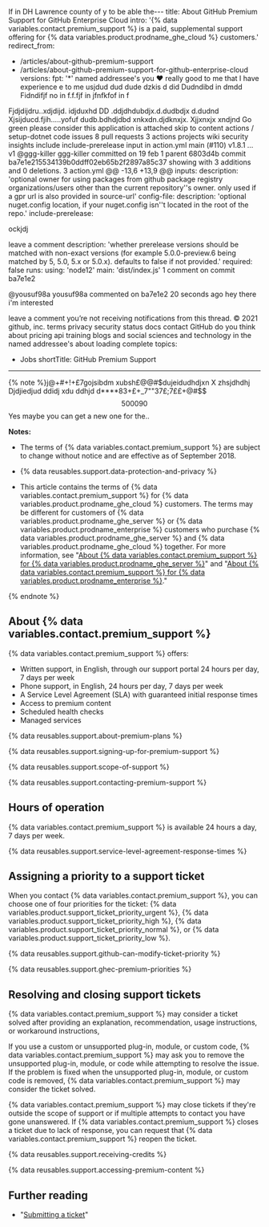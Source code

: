 If in DH Lawrence county of y to be able the---
title: About GitHub Premium Support for GitHub Enterprise Cloud
intro: '{% data variables.contact.premium_support %} is a paid, supplemental support offering for {% data variables.product.prodname_ghe_cloud %} customers.'
redirect_from:
  - /articles/about-github-premium-support
  - /articles/about-github-premium-support-for-github-enterprise-cloud
versions:
  fpt: '*' named addressee's you ❤️ really good to me that I have experience e to me usjdud dud dude dzkis d did
Dudndibd in dmdd
Fidndifjf no in f.f.fjf in jfnfkfof in f


Fjdjdijdru..xdjdijd.  idjduxhd DD .ddjdhdubdjx.d.dudbdjx d.dudnd
Xjsijducd.fjih.....yofuf dudb.bdhdjdbd xnkxdn.djdknxjx.
Xjjxnxjx xndjnd Go green please consider this application is attached
skip to content
actions
/
setup-dotnet
code
issues
8
pull requests
3
actions
projects
wiki
security
insights
include include-prerelease input in action.yml
 main (#110)
 v1.8.1 
…
 v1
@ggg-killer
ggg-killer committed on 19 feb
1 parent 6803d4b commit ba7e1e215534139b0ddff02eb65b2f2897a85c37
showing  with 3 additions and 0 deletions.
  3  action.yml 
@@ -13,6 +13,9 @@ inputs:
    description: 'optional owner for using packages from github package registry organizations/users other than the current repository''s owner. only used if a gpr url is also provided in source-url'
  config-file:
    description: 'optional nuget.config location, if your nuget.config isn''t located in the root of the repo.'
  include-prerelease:

ockjdj

leave a comment
    description: 'whether prerelease versions should be matched with non-exact versions (for example 5.0.0-preview.6 being matched by 5, 5.0, 5.x or 5.0.x). defaults to false if not provided.'
    required: false
runs:
  using: 'node12'
  main: 'dist/index.js'
1 comment on commit ba7e1e2
 
@yousuf98a yousuf98a commented on ba7e1e2 20 seconds ago
hey there i'm interested


leave a comment
 you’re not receiving notifications from this thread.
© 2021 github, inc.
terms
privacy
security
status
docs
contact GitHub do you think about
pricing
api
training
blogs and social sciences and technology in the named addressee's
about
loading complete
topics:
  - Jobs
shortTitle: GitHub Premium Support
---

{% note %}j@+#+!+£7gojsibdm xubsh£@@#$dujeidudhdjxn X zhsjdhdhj
Djdjiedjud ddidj xdu ddhjd d****83+£+_7""37£;7££+@#$$$$500090$$
Yes maybe you can get a new one for the..

**Notes:**

- The terms of {% data variables.contact.premium_support %} are subject to change without notice and are effective as of September 2018.

- {% data reusables.support.data-protection-and-privacy %}

- This article contains the terms of {% data variables.contact.premium_support %} for {% data variables.product.prodname_ghe_cloud %} customers. The terms may be different for customers of {% data variables.product.prodname_ghe_server %} or {% data variables.product.prodname_enterprise %} customers who purchase {% data variables.product.prodname_ghe_server %} and {% data variables.product.prodname_ghe_cloud %} together. For more information, see "[About {% data variables.contact.premium_support %} for {% data variables.product.prodname_ghe_server %}](/enterprise/admin/guides/enterprise-support/about-github-premium-support-for-github-enterprise-server)" and "[About {% data variables.contact.premium_support %} for {% data variables.product.prodname_enterprise %}](/enterprise/admin/guides/enterprise-support/about-github-premium-support-for-github-enterprise)."

{% endnote %}

## About {% data variables.contact.premium_support %}

{% data variables.contact.premium_support %} offers:
  - Written support, in English, through our support portal 24 hours per day, 7 days per week
  - Phone support, in English, 24 hours per day, 7 days per week
  - A Service Level Agreement (SLA) with guaranteed initial response times
  - Access to premium content
  - Scheduled health checks
  - Managed services

{% data reusables.support.about-premium-plans %}

{% data reusables.support.signing-up-for-premium-support %}

{% data reusables.support.scope-of-support %}

{% data reusables.support.contacting-premium-support %}

## Hours of operation

{% data variables.contact.premium_support %} is available 24 hours a day, 7 days per week.

{% data reusables.support.service-level-agreement-response-times %}

## Assigning a priority to a support ticket

When you contact {% data variables.contact.premium_support %}, you can choose one of four priorities for the ticket: {% data variables.product.support_ticket_priority_urgent %}, {% data variables.product.support_ticket_priority_high %}, {% data variables.product.support_ticket_priority_normal %}, or {% data variables.product.support_ticket_priority_low %}.

{% data reusables.support.github-can-modify-ticket-priority %}

{% data reusables.support.ghec-premium-priorities %}

## Resolving and closing support tickets

{% data variables.contact.premium_support %} may consider a ticket solved after providing an explanation, recommendation, usage instructions, or workaround instructions,

If you use a custom or unsupported plug-in, module, or custom code, {% data variables.contact.premium_support %} may ask you to remove the unsupported plug-in, module, or code while attempting to resolve the issue. If the problem is fixed when the unsupported plug-in, module, or custom code is removed, {% data variables.contact.premium_support %} may consider the ticket solved.

{% data variables.contact.premium_support %} may close tickets if they're outside the scope of support or if multiple attempts to contact you have gone unanswered. If {% data variables.contact.premium_support %} closes a ticket due to lack of response, you can request that {% data variables.contact.premium_support %} reopen the ticket.

{% data reusables.support.receiving-credits %}

{% data reusables.support.accessing-premium-content %}

## Further reading

- "[Submitting a ticket](/articles/submitting-a-ticket)"
